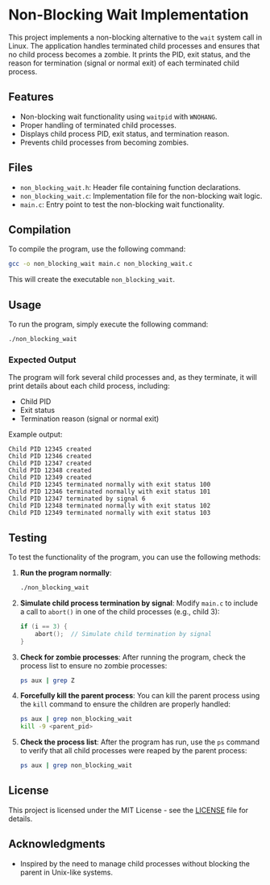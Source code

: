 
# Non-Blocking Wait Implementation

This project implements a non-blocking alternative to the `wait` system call in Linux. The application handles terminated child processes and ensures that no child process becomes a zombie. It prints the PID, exit status, and the reason for termination (signal or normal exit) of each terminated child process.

## Features
- Non-blocking wait functionality using `waitpid` with `WNOHANG`.
- Proper handling of terminated child processes.
- Displays child process PID, exit status, and termination reason.
- Prevents child processes from becoming zombies.

## Files
- `non_blocking_wait.h`: Header file containing function declarations.
- `non_blocking_wait.c`: Implementation file for the non-blocking wait logic.
- `main.c`: Entry point to test the non-blocking wait functionality.

## Compilation

To compile the program, use the following command:

```bash
gcc -o non_blocking_wait main.c non_blocking_wait.c
```

This will create the executable `non_blocking_wait`.

## Usage

To run the program, simply execute the following command:

```bash
./non_blocking_wait
```

### Expected Output

The program will fork several child processes and, as they terminate, it will print details about each child process, including:
- Child PID
- Exit status
- Termination reason (signal or normal exit)

Example output:

```
Child PID 12345 created
Child PID 12346 created
Child PID 12347 created
Child PID 12348 created
Child PID 12349 created
Child PID 12345 terminated normally with exit status 100
Child PID 12346 terminated normally with exit status 101
Child PID 12347 terminated by signal 6
Child PID 12348 terminated normally with exit status 102
Child PID 12349 terminated normally with exit status 103
```

## Testing

To test the functionality of the program, you can use the following methods:

1. **Run the program normally**:
   ```bash
   ./non_blocking_wait
   ```

2. **Simulate child process termination by signal**:
   Modify `main.c` to include a call to `abort()` in one of the child processes (e.g., child 3):
   ```c
   if (i == 3) {
       abort();  // Simulate child termination by signal
   }
   ```

3. **Check for zombie processes**:
   After running the program, check the process list to ensure no zombie processes:
   ```bash
   ps aux | grep Z
   ```

4. **Forcefully kill the parent process**:
   You can kill the parent process using the `kill` command to ensure the children are properly handled:
   ```bash
   ps aux | grep non_blocking_wait
   kill -9 <parent_pid>
   ```

5. **Check the process list**:
   After the program has run, use the `ps` command to verify that all child processes were reaped by the parent process:
   ```bash
   ps aux | grep non_blocking_wait
   ```

## License

This project is licensed under the MIT License - see the [LICENSE](LICENSE) file for details.

## Acknowledgments

- Inspired by the need to manage child processes without blocking the parent in Unix-like systems.